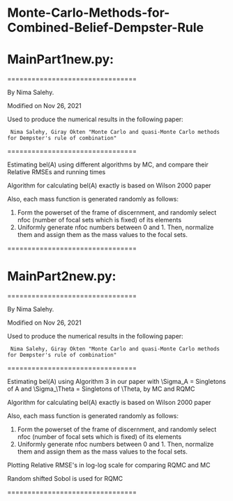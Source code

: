 # Monte-Carlo-Methods-for-Combined-Belief-Dempster-Rule

 
# MainPart1new.py:
================================

By Nima Salehy.

Modified on Nov 26, 2021

Used to produce the numerical results in the following paper:

     Nima Salehy, Giray Okten "Monte Carlo and quasi-Monte Carlo methods for Dempster's rule of combination"

================================

Estimating bel(A) using different algorithms by MC, and compare their Relative RMSEs and running times

Algorithm for calculating bel(A) exactly is based on Wilson 2000 paper

Also, each mass function is generated randomly as follows:
   1. Form the powerset of the frame of discernment, and randomly select nfoc (number of focal sets which is fixed) of its elements
   2. Uniformly generate nfoc numbers between 0 and 1.  Then, normalize them and assign them as the mass values to the focal sets.

================================


# MainPart2new.py:
================================

By Nima Salehy.

Modified on Nov 26, 2021

Used to produce the numerical results in the following paper:

     Nima Salehy, Giray Okten "Monte Carlo and quasi-Monte Carlo methods for Dempster's rule of combination"

================================

Estimating bel(A) using Algorithm 3 in our paper with \Sigma_A = Singletons of A and \Sigma_\Theta = Singletons of \Theta, by MC and RQMC

Algorithm for calculating bel(A) exactly is based on Wilson 2000 paper

Also, each mass function is generated randomly as follows:
   1. Form the powerset of the frame of discernment, and randomly select nfoc (number of focal sets which is fixed) of its elements
   2. Uniformly generate nfoc numbers between 0 and 1.  Then, normalize them and assign them as the mass values to the focal sets.

Plotting Relative RMSE's in log-log scale for comparing RQMC and MC

Random shifted Sobol is used for RQMC

================================
